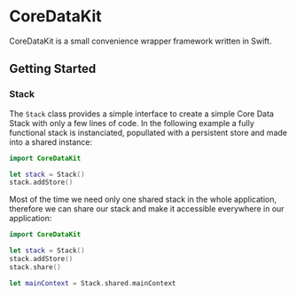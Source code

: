 CoreDataKit
===========

CoreDataKit is a small convenience wrapper framework written in Swift.


## Getting Started

### Stack

The `Stack` class provides a simple interface to create a simple Core Data Stack with only a few lines of code. In the following example a fully functional stack is instanciated, popullated with a persistent store and made into a shared instance:

```swift
import CoreDataKit

let stack = Stack()
stack.addStore()
```

Most of the time we need only one shared stack in the whole application, therefore we can share our stack and make it accessible everywhere in our application:

```swift
import CoreDataKit

let stack = Stack()
stack.addStore()
stack.share()

let mainContext = Stack.shared.mainContext
```
